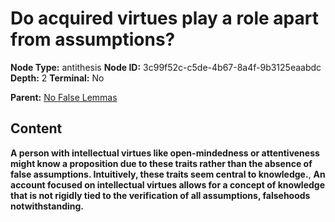 # Do acquired virtues play a role apart from assumptions?

**Node Type:** antithesis
**Node ID:** 3c99f52c-c5de-4b67-8a4f-9b3125eaabdc
**Depth:** 2
**Terminal:** No

**Parent:** [No False Lemmas](no-false-lemmas.md)

## Content

**A person with intellectual virtues like open-mindedness or attentiveness might know a proposition due to these traits rather than the absence of false assumptions. Intuitively, these traits seem central to knowledge.**, **An account focused on intellectual virtues allows for a concept of knowledge that is not rigidly tied to the verification of all assumptions, falsehoods notwithstanding.**
